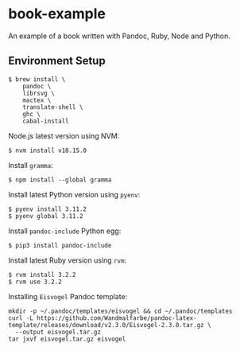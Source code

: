 # book-example

An example of a book written with Pandoc, Ruby, Node and Python.


## Environment Setup

```
$ brew install \
    pandoc \
    librsvg \
    mactex \
    translate-shell \
    ghc \
    cabal-install
```

Node.js latest version using NVM:

```
$ nvm install v18.15.0
```

Install `gramma`:

```
$ npm install --global gramma
```

Install latest Python version using `pyenv`:

```
$ pyenv install 3.11.2
$ pyenv global 3.11.2
```

Install `pandoc-include` Python egg:

```
$ pip3 install pandoc-include
```

Install latest Ruby version using `rvm`:

```
$ rvm install 3.2.2
$ rvm use 3.2.2
```

Installing `Eisvogel` Pandoc template:

```
mkdir -p ~/.pandoc/templates/eisvogel && cd ~/.pandoc/templates
curl -L https://github.com/Wandmalfarbe/pandoc-latex-template/releases/download/v2.3.0/Eisvogel-2.3.0.tar.gz \
  --output eisvogel.tar.gz
tar jxvf eisvogel.tar.gz eisvogel
```

